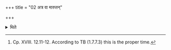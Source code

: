 +++
title = "02 अत्र वा मारुतन्"

+++

<details><summary>थिते</summary>

2. (The Adhvaryu) may optionally take out the material for the sacrificial bread for Maruts at this stage.[^1]  

[^1]: Cp. XVIII. 12.11-12. According to TB (1.7.7.3) this is the proper time. 
</details>
